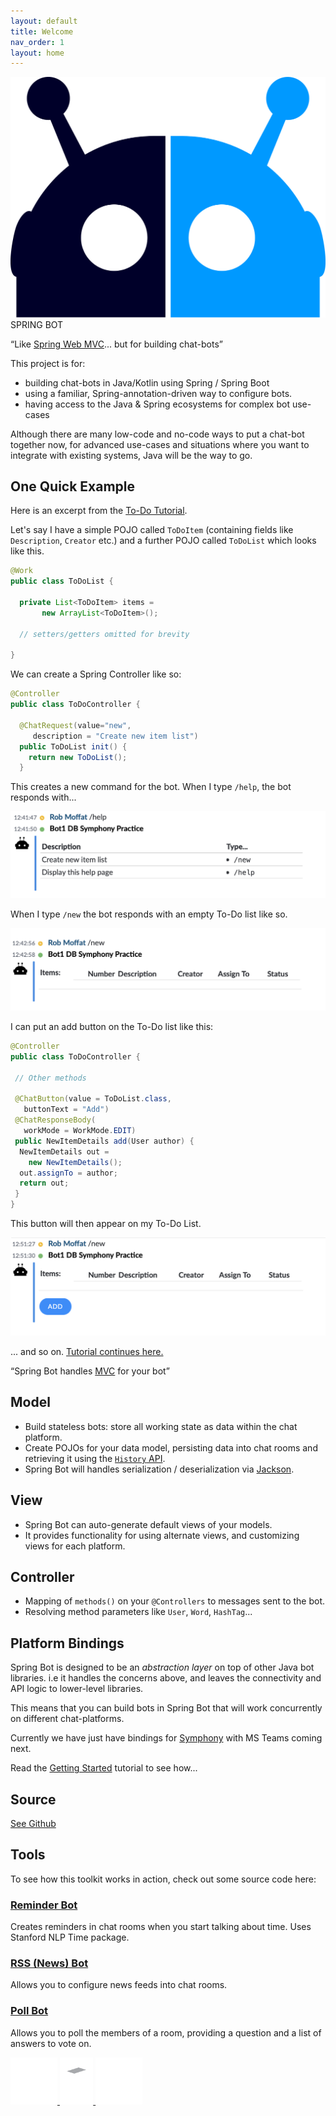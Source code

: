 ```yaml
---
layout: default
title: Welcome
nav_order: 1
layout: home
---
```


<section class="front-page-top">
  <div class="logo-surround">
    <div class="logo-image">
      <img src="assets/images/logo.svg" title="Bot Logo" />
    </div>
    <div class="logo-title"><span class="logo-spring">SPRING</span><span class="logo-bot"> BOT</span></div>
  </div>
</section>

<section class="front-page-alt"><div class="inner flex"><aside markdown="1">

  “Like [Spring Web MVC](https://spring.io/guides/gs/serving-web-content/)...
     but for building chat-bots”
  
</aside><div class="item" markdown="1">
  This project is for:
  
   - building chat-bots in Java/Kotlin using Spring / Spring Boot
   - using a familiar, Spring-annotation-driven way to configure bots.
   - having access to the Java & Spring ecosystems for complex bot use-cases 
   
  Although there are many low-code and no-code ways to put a chat-bot together now, for advanced use-cases and situations where you want to integrate with existing systems, Java will be the way to go.   
  
</div></div></section>

<section class="front-page"><div class="inner">
<div class="flex">
<div class="item" style="flex-basis: 100%"><h1>One Quick Example</h1></div>
<div class="item" markdown="1">

Here is an excerpt from the [To-Do Tutorial](getting-started.md).  

Let's say I have a simple POJO called `ToDoItem` (containing fields like `Description`, `Creator` etc.) and a further POJO called `ToDoList` which looks like this.

</div>

<div class="item"  markdown="1">

```java
@Work
public class ToDoList {

  private List<ToDoItem> items = 
       new ArrayList<ToDoItem>();

  // setters/getters omitted for brevity
  
}
```

</div><div class="item"  markdown="1">

We can create a Spring Controller like so:

</div><div class="item"  markdown="1">

```java
@Controller
public class ToDoController {

  @ChatRequest(value="new", 
     description = "Create new item list")
  public ToDoList init() {
    return new ToDoList();
  }

```

</div><div class="item"  markdown="1">

This creates a new command for the bot.  When I type `/help`, the bot responds with...

</div><div class="item"  markdown="1">

![Help Page](/assets/images/index/help.png)

</div><div class="item"  markdown="1">

When I type `/new` the bot responds with an empty To-Do list like so.

</div><div class="item"  markdown="1">

![Empty To-Do list](/assets/images/index/new.png)

</div><div class="item"  markdown="1">

I can put an add button on the To-Do list like this:

</div><div class="item"  markdown="1">

```java
@Controller
public class ToDoController {
  
 // Other methods
  
 @ChatButton(value = ToDoList.class, 
   buttonText = "Add")
 @ChatResponseBody(
   workMode = WorkMode.EDIT)
 public NewItemDetails add(User author) {
  NewItemDetails out = 
    new NewItemDetails();
  out.assignTo = author;     
  return out;
 }
}
```

</div><div class="item"  markdown="1">

This button will then appear on my To-Do List.

</div><div class="item"  markdown="1">

![Add Button](/assets/images/index/add.png)

</div><div class="item"  markdown="1">

... and so on. [Tutorial continues here.](getting-started.md)

</div></div>

</div></section>

<section class="front-page-alt"><div class="inner flex"><aside markdown="1">

“Spring Bot handles [MVC](https://en.wikipedia.org/wiki/Model–view–controller) for your bot”

</aside><div class="item" markdown="1">

## Model

- Build stateless bots:  store all working state as data within the chat platform. 
- Create POJOs for your data model, persisting data into chat rooms and retrieving it using the [`History` API](reference.md#history).
- Spring Bot will handles serialization / deserialization via [Jackson]().

</div><div class="item" markdown="1">

## View

 - Spring Bot can auto-generate default views of your models. 
 - It provides functionality for using alternate views, and customizing views for each platform.

</div><div class="item" markdown="1">
 
## Controller

 - Mapping of `methods()` on your `@Controllers` to messages sent to the bot.
 - Resolving method parameters like `User`, `Word`, `HashTag`...
 
</div></div></section>

<section class="front-page"><div class="inner" markdown="1">


# Platform Bindings

Spring Bot is designed to be an _abstraction layer_ on top of other Java bot libraries.  i.e it handles the concerns above, and leaves the connectivity and API logic to lower-level libraries.  

This means that you can build bots in Spring Bot that will work concurrently on different chat-platforms.

Currently we have just have bindings for [Symphony](symphony.md) with MS Teams coming next.

</div></section>


<section class="front-page-alt"><div class="inner flex"><aside markdown="1">

Read the [Getting Started](getting-started) tutorial to see how...

</aside><div class="item" markdown="1">

## Source

[See Github](https://github.com/finos/symphony-java-toolkit)

## Tools

To see how this toolkit works in action, check out some source code here:

### [Reminder Bot](https://github.com/finos/symphony-java-toolkit/tree/master/tools/reminder-bot)

Creates reminders in chat rooms when you start talking about time.  Uses Stanford NLP Time package.

### [RSS (News) Bot](https://github.com/finos/symphony-java-toolkit/tree/master/tools/rss-bot)

Allows you to configure news feeds into chat rooms.

### [Poll Bot](https://github.com/finos/symphony-java-toolkit/tree/master/tools/poll-bot)

Allows you to poll the members of a room, providing a question and a list of answers to vote on.

</div></div></section>

<section class="footer"><div class="inner footer">
   <a href="https://db.com"><img id="dbicon" src="assets/images/index/Deutsche_Bank-Logo.svg" height="75px" alt="DB" title="Deutsche Bank">
  </a>
  <a href="https://www.finos.org"><img id="finosicon" src="assets/images/index/finos_wordmark.svg" height="75px" alt="FINOS" title="FINOS">
  </a>
  <a href="https://kite9.com"><img id="kite9icon" src="assets/images/index/kite9logo.svg" height="75px" alt="DB" title="Kite9">
  </a>
</div></section>
